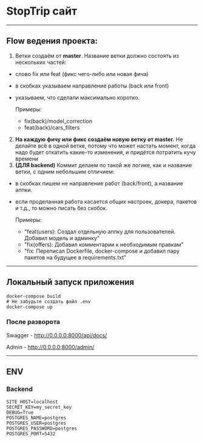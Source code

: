 # StopTrip сайт

***

## Flow  ведения проекта:
1. Ветки создаём от **master**. Название ветки должно состоять из нескольких частей: 
 - слово fix или feat (фикс чего-либо или новая фича)
 - в скобках указываем направление работы (back или front)
 - указываем, что сделали максимально коротко.

    Примеры:


     - fix(back)/model_correction
     - feat(back)/cars_filters

2. **На каждую фичу или фикс создаём новую ветку от master.** Не делайте всё в одной ветке, потому что может настать момент, когда надо будет откатить какие-то изменения, и придётся потратить кучу времени
3. **(ДЛЯ backend)** Коммит делаем по такой же логике, как и название ветки, с одним небольшим отличием:
 - в скобках пишем не направление работ (back/front), а название аппки.
 - если проделанная работа касается общих настроек, докера, пакетов и т.д., то можно писать без скобок.

    Примеры:


    - "feat(users): Создал отдельную аппку для пользователей. Добавил модель и админку"
    - "fix(offers): Добавил комментарии к необходимым правкам"
    - "fix: Переписал Dockerfile, docker-compose и добавил пару пакетов на будущее в requirements.txt"


***

## Локальный запуск приложения


```shell
docker-compose build
# Не забудьте создать файл .env
docker-compose up
```

### После разворота

Swagger - http://0.0.0.0:8000/api/docs/

Admin - http://0.0.0.0:8000/admin/

***

## ENV

### Backend
```shell
SITE_HOST=localhost
SECRET_KEY=my_secret_key
DEBUG=True
POSTGRES_NAME=postgres
POSTGRES_USER=postgres
POSTGRES_PASSWORD=postgres
POSTGRES_PORT=5432
```